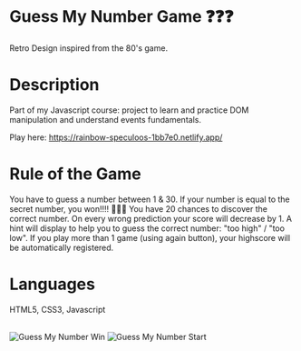 # Guess My Number Game ❓❓❓
Retro Design inspired from the 80's game.

<h1>Description</h1>

Part of my Javascript course: project to learn and practice DOM manipulation and understand events fundamentals.

Play here: https://rainbow-speculoos-1bb7e0.netlify.app/

<h1>Rule of the Game</h1>

You have to guess a number between 1 & 30.
If your number is equal to the secret number, you won!!!! 🥳🥳🥳
You have 20 chances to discover the correct number. On every wrong prediction your score will decrease by 1.
A hint will display to help you to guess the correct number: "too high" / "too low".
If you play more than 1 game (using again button), your highscore will be automatically registered.

<h1>Languages</h1>
HTML5, CSS3, Javascript
<br/>
<br/>

![Guess My Number Win](https://user-images.githubusercontent.com/79552516/166478306-36c9a383-8a01-4fef-a1e6-4a7a45538652.png)
![Guess My Number Start](https://user-images.githubusercontent.com/79552516/166478319-8ae94d13-4dfe-45e1-aa63-3e7422eca2d0.png)
